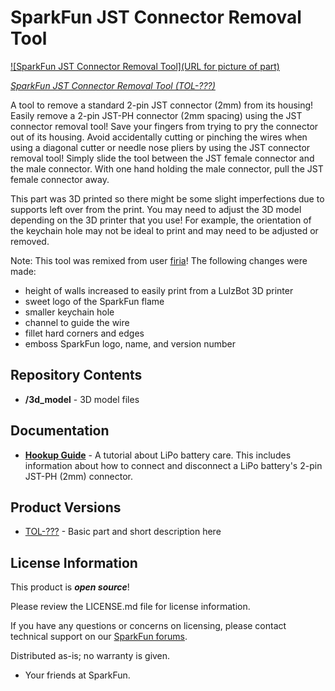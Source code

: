 SparkFun JST Connector Removal Tool
========================================

[![SparkFun JST Connector Removal Tool](URL for picture of part)](https://www.sparkfun.com/products/)

[*SparkFun JST Connector Removal Tool (TOL-???)*](https://www.sparkfun.com/products/)

A tool to remove a standard 2-pin JST connector (2mm) from its housing! Easily remove a 2-pin JST-PH connector (2mm spacing) using the JST connector removal tool! Save your fingers from trying to pry the connector out of its housing. Avoid accidentally cutting or pinching the wires when using a diagonal cutter or needle nose pliers by using the JST connector removal tool! Simply slide the tool between the JST female connector and the male connector. With one hand holding the male connector, pull the JST female connector away.

This part was 3D printed so there might be some slight imperfections due to supports left over from the print. You may need to adjust the 3D model depending on the 3D printer that you use! For example, the orientation of the keychain hole may not be ideal to print and may need to be adjusted or removed.

Note: This tool was remixed from user [firia](https://www.thingiverse.com/thing:4554126/files)! The following changes were made:

* height of walls increased to easily print from a LulzBot 3D printer
* sweet logo of the SparkFun flame
* smaller keychain hole
* channel to guide the wire
* fillet hard corners and edges
* emboss SparkFun logo, name, and version number



Repository Contents
-------------------

* **/3d_model** - 3D model files

Documentation
--------------

* **[Hookup Guide](https://learn.sparkfun.com/tutorials/single-cell-lipo-battery-care/all#connecting-and-disconnecting-a-lipo-batterys-jst-connector)** - A tutorial about LiPo battery care. This includes information about how to connect and disconnect a LiPo battery's 2-pin JST-PH (2mm) connector.



Product Versions
----------------
* [TOL-???](https://www.sparkfun.com/products/) - Basic part and short description here



License Information
-------------------

This product is _**open source**_!

Please review the LICENSE.md file for license information.

If you have any questions or concerns on licensing, please contact technical support on our [SparkFun forums](https://forum.sparkfun.com/viewforum.php?f=152).

Distributed as-is; no warranty is given.

- Your friends at SparkFun.

_<COLLABORATION CREDIT>_
